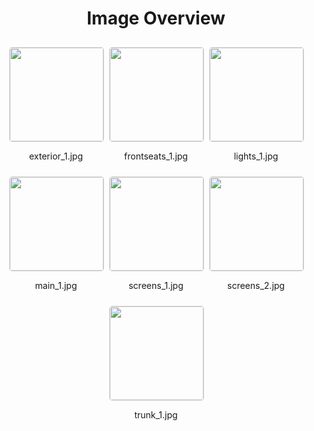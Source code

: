 <style>
    .image-gallery {
        display: flex;
        flex-wrap: wrap;
        gap: 10px;
        justify-content: center;
        padding: 10px;
    }
    .image-gallery img {
        width: 150px;
        height: auto;
        border: 1px solid #ddd;
        border-radius: 5px;
    }
    .image-gallery div {
        flex: 1 1 calc(33.333% - 20px); /* Three images per row on large screens */
        max-width: 150px;
        text-align: center;
    }
    @media (max-width: 768px) {
        .image-gallery div {
            flex: 1 1 calc(50% - 20px); /* Two images per row on medium screens */
        }
    }
    @media (max-width: 480px) {
        .image-gallery div {
            flex: 1 1 100%; /* One image per row on small screens */
        }
    }
</style>
<h1 style ="text-align: center;"> Image Overview </h1> <div class="image-gallery">
<div>
<img src="https://media.evkx.net/multimedia/models/porsche/taycan/taycan_4s/exterior_1_st.jpg">
<p>exterior_1.jpg</p>
</div>
<div>
<img src="https://media.evkx.net/multimedia/models/porsche/taycan/taycan_4s/frontseats_1_st.jpg">
<p>frontseats_1.jpg</p>
</div>
<div>
<img src="https://media.evkx.net/multimedia/models/porsche/taycan/taycan_4s/lights_1_st.jpg">
<p>lights_1.jpg</p>
</div>
<div>
<img src="https://media.evkx.net/multimedia/models/porsche/taycan/taycan_4s/main_1_st.jpg">
<p>main_1.jpg</p>
</div>
<div>
<img src="https://media.evkx.net/multimedia/models/porsche/taycan/taycan_4s/screens_1_st.jpg">
<p>screens_1.jpg</p>
</div>
<div>
<img src="https://media.evkx.net/multimedia/models/porsche/taycan/taycan_4s/screens_2_st.jpg">
<p>screens_2.jpg</p>
</div>
<div>
<img src="https://media.evkx.net/multimedia/models/porsche/taycan/taycan_4s/trunk_1_st.jpg">
<p>trunk_1.jpg</p>
</div>
</div>
